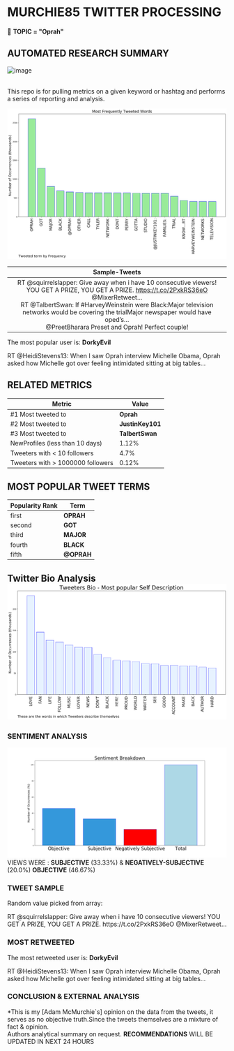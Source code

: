 # MURCHIE85 TWITTER PROCESSING 
&#x1F34E; **TOPIC = "Oprah"**

## AUTOMATED RESEARCH SUMMARY

![image](https://marketingplatform.google.com/about/static/images/gmp/analytics-smb-benefit.jpg)
<br></br>
<div class="alert alert-success">This repo is for pulling metrics on a given keyword or hashtag and performs a series of reporting and analysis.</div>



![image](TWEETS.png)



|                **Sample-Tweets**        |
| :-------------: |
| <div class="alert alert-block alert-warning">RT @squirrelslapper: Give away when i have 10 consecutive viewers! YOU GET A PRIZE, YOU GET A PRIZE.  https://t.co/2PxkRS36eO @MixerRetweet…</div> <div class="alert alert-block alert-success">RT @TalbertSwan: If #HarveyWeinstein were Black:Major television networks would be covering the trialMajor newspaper would have oped’s…</div> <div class="alert alert-block alert-info">@PreetBharara Preset and Oprah!  Perfect couple!</div> |
The most popular user is: **DorkyEvil**
<div class="alert alert-block alert-danger"> RT @HeidiStevens13: When I saw Oprah interview Michelle Obama, Oprah asked how Michelle got over feeling intimidated sitting at big tables…</div>

## RELATED METRICS<br>
| Metric | Value |
| ------------- | ------------- |
| #1 Most tweeted to  | **Oprah** |
| #2 Most tweeted to  | **JustinKey101** |
| #3 Most tweeted to  | **TalbertSwan** |
| NewProfiles (less than 10 days) | 1.12%  |
| Tweeters with < 10 followers  | 4.7%|
| Tweeters with > 1000000 followers  | 0.12%  |



## MOST POPULAR TWEET TERMS 


| Popularity Rank  | Term |
| ------------- | ------------- |
| first  | **OPRAH**  |
| second  | **GOT**  |
| third  | **MAJOR** |
| fourth  | **BLACK**  |
| fifth  | **@OPRAH**  |


## Twitter Bio Analysis![image](BIO.png)
### SENTIMENT ANALYSIS
![image](sentiment.png)
VIEWS WERE : **SUBJECTIVE**  (33.33%) & **NEGATIVELY-SUBJECTIVE** (20.0%) **OBJECTIVE** (46.67%)

### TWEET SAMPLE 
Random value picked from array: 

<div class="alert alert-block alert-info">RT @squirrelslapper: Give away when i have 10 consecutive viewers! YOU GET A PRIZE, YOU GET A PRIZE.  https://t.co/2PxkRS36eO @MixerRetweet…</div>

### MOST RETWEETED 

The most retweeted user is: **DorkyEvil**

<div class="alert alert-block alert-danger"> RT @HeidiStevens13: When I saw Oprah interview Michelle Obama, Oprah asked how Michelle got over feeling intimidated sitting at big tables…</div>

### CONCLUSION & EXTERNAL ANALYSIS

*This is my [Adam McMurchie`s] opinion on the data from the tweets, it serves as no objective truth.Since the tweets themselves are a mixture of fact & opinion.<br>
Authors analytical summary on request.
**RECOMMENDATIONS** WILL BE UPDATED IN NEXT  24 HOURS <br>